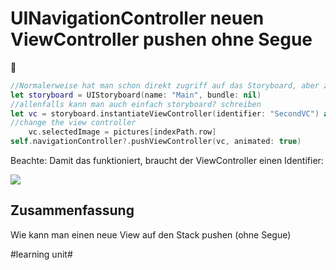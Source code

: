 # UINavigationController neuen ViewController pushen ohne Segue
🥞

```swift
//Normalerweise hat man schon direkt zugriff auf das Storyboard, aber zum Beispiel im AppDelegate muss man zuerst eine Referenz auf das Storyboard erhalten:
let storyboard = UIStoryboard(name: "Main", bundle: nil)
//allenfalls kann man auch einfach storyboard? schreiben
let vc = storyboard.instantiateViewController(identifier: "SecondVC") as! MyViewController
//change the view controller
    vc.selectedImage = pictures[indexPath.row]
self.navigationController?.pushViewController(vc, animated: true)
```

Beachte: Damit das funktioniert, braucht der ViewController einen Identifier:

![][image-1]


## Zusammenfassung
Wie kann man einen neue View auf den Stack pushen (ohne Segue)

[image-1]:	assets/Bildschirm%C2%ADfoto%202023-01-11%20um%2020.06.19.png

#learning unit#
